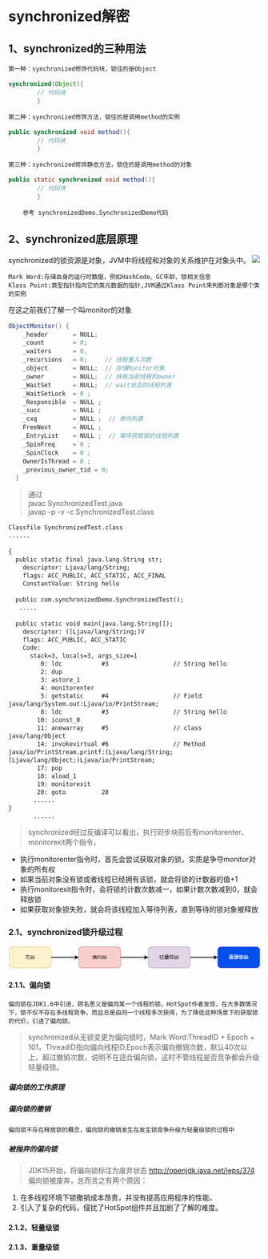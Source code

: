 # synchronized解密
## 1、synchronized的三种用法
    第一种：synchronized修饰代码块，锁住的是Object
```java
synchronized(Object){
        // 代码块
        }
```
    第二种：synchronized修饰方法，锁住的是调用method的实例
```java
public synchronized void method(){
        // 代码块
        }
```
    第三种：synchronized修饰静态方法，锁住的是调用method的对象
```java
public static synchronized void method(){
        // 代码块
        }
```
        参考 synchronizedDemo.SynchronizedDemo代码
## 2、synchronized底层原理

synchronized的锁资源是对象，JVM中将线程和对象的关系维护在对象头中。
<img src="E:\Self\basic\basic\img\JVM中对象布局.png"/>

    Mark Word:存储自身的运行时数据，例如HashCode、GC年龄、锁相关信息
    Klass Point:类型指针指向它的类元数据的指针,JVM通过Klass Point来判断对象是哪个类的实例

在这之前我们了解一个叫monitor的对象
```java
ObjectMonitor() {
    _header       = NULL;
    _count        = 0;
    _waiters      = 0,
    _recursions   = 0;     // 线程重入次数
    _object       = NULL;  // 存储Monitor对象
    _owner        = NULL;  // 持有当前线程的owner
    _WaitSet      = NULL;  // wait状态的线程列表
    _WaitSetLock  = 0 ;
    _Responsible  = NULL ;
    _succ         = NULL ;
    _cxq          = NULL ;  // 单向列表
    FreeNext      = NULL ;
    _EntryList    = NULL ;  // 等待获取锁的线程列表
    _SpinFreq     = 0 ;
    _SpinClock    = 0 ;
    OwnerIsThread = 0 ;
    _previous_owner_tid = 0;
  }
```
>通过<br>
>javac SynchronizedTest.java<br>
>javap -p -v -c SynchronizedTest.class

```text
Classfile SynchronizedTest.class
......

{
  public static final java.lang.String str;
    descriptor: Ljava/lang/String;
    flags: ACC_PUBLIC, ACC_STATIC, ACC_FINAL
    ConstantValue: String hello

  public com.synchronizedDemo.SynchronizedTest();
   .....

  public static void main(java.lang.String[]);
    descriptor: ([Ljava/lang/String;)V
    flags: ACC_PUBLIC, ACC_STATIC
    Code:
      stack=3, locals=3, args_size=1
         0: ldc           #3                  // String hello
         2: dup
         3: astore_1
         4: monitorenter
         5: getstatic     #4                  // Field java/lang/System.out:Ljava/io/PrintStream;
         8: ldc           #3                  // String hello
        10: iconst_0
        11: anewarray     #5                  // class java/lang/Object
        14: invokevirtual #6                  // Method java/io/PrintStream.printf:(Ljava/lang/String;[Ljava/lang/Object;)Ljava/io/PrintStream;
        17: pop
        18: aload_1
        19: monitorexit
        20: goto          28
       ......
}
       ......
```
>synchronized经过反编译可以看出，执行同步块前后有monitorenter、monitorexit两个指令，
+ 执行monitorenter指令时，首先会尝试获取对象的锁，实质是争夺monitor对象的所有权
+ 如果当前对象没有锁或者线程已经拥有该锁，就会将锁的计数器的值+1
+ 执行monitorexit指令时，会将锁的计数次数减一，如果计数次数减到0，就会释放锁
+ 如果获取对象锁失败，就会将该线程加入等待列表，直到等待的锁对象被释放

### 2.1、synchronized锁升级过程

<div align="center"><img src="https://github.com/deepermake/basic/blob/master/basic/img/synchronized%E9%94%81%E5%8D%87%E7%BA%A7%E8%BF%87%E7%A8%8B.png"></div>

#### 2.1.1、偏向锁
    偏向锁在JDK1.6中引进，顾名思义是偏向某一个线程的锁，HotSpot作者发现，在大多数情况下，锁不仅不存在多线程竞争，而且总是由同一个线程多次获得，为了降低这种场景下的获取锁的代价，引进了偏向锁。
>synchronized从无锁变更为偏向锁时，Mark Word:ThreadID + Epoch + 101，ThreadID指向偏向线程ID,Epoch表示偏向撤销次数，默认40次以上，超过撤销次数，说明不在适合偏向锁，这时不管线程是否竞争都会升级轻量级锁。
##### 偏向锁的工作原理

##### 偏向锁的撤销
    偏向锁不存在释放锁的概念，偏向锁的撤销发生在发生锁竞争升级为轻量级锁的过程中


##### 被抛弃的偏向锁 
>JDK15开始，将偏向锁标注为废弃状态 http://openjdk.java.net/jeps/374
偏向锁被废弃，总而言之有两个原因：
1. 在多线程环境下锁撤销成本昂贵，并没有提高应用程序的性能。
2. 引入了复杂的代码，侵扰了HotSpot组件并且加剧了了解的难度。

#### 2.1.2、轻量级锁

#### 2.1.3、重量级锁
